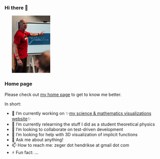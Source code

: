 ### Hi there 👋

&nbsp;&nbsp;&nbsp;&nbsp;&nbsp;&nbsp;<img src="zeger-teaching-1.png" alt="Zeger" width="25%" height="25%"/>

### Home page

Please check out [my home page](https://www.hendrikse.name/) to get to know me better. 

In short:

- 🔭 I’m currently working on ✨[my science &amp; mathematics visualizations website](https://www.hendrikse.name/science/)✨
- 🌱 I’m currently relearning the stuff I did as a student theoretical physics
- 👯 I’m looking to collaborate on test-driven development
- 🤔 I’m looking for help with 3D visualization of implicit functions
- 💬 Ask me about anything!
- 📫 How to reach me: zeger dot hendrikse at gmail dot com
- ⚡ Fun fact: ...
